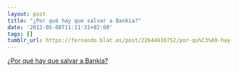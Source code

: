 ```yaml
---
layout: post
title: "¿Por qué hay que salvar a Bankia?"
date: '2012-05-08T11:11:31+02:00'
tags: []
tumblr_url: https://fernando.blat.es/post/22644810752/por-qu%C3%A9-hay-que-salvar-a-bankia
---
```

[¿Por qué hay que salvar a Bankia?](http://www.elblogsalmon.com/mercados-financieros/por-que-hay-que-salvar-a-bankia)  
